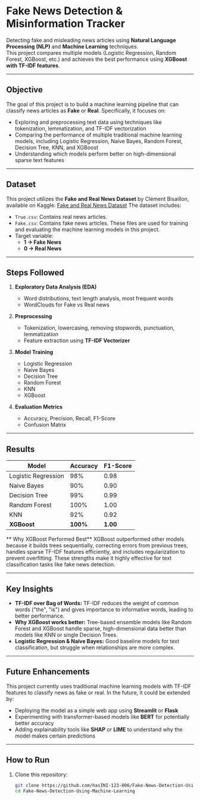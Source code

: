 
# Fake News Detection & Misinformation Tracker  

Detecting fake and misleading news articles using **Natural Language Processing (NLP)** and **Machine Learning** techniques.  
This project compares multiple models (Logistic Regression, Random Forest, XGBoost, etc.) and achieves the best performance using **XGBoost with TF-IDF features**.  

---

##  Objective  
The goal of this project is to build a machine learning pipeline that can classify news articles as **Fake** or **Real**. Specifically, it focuses on:
- Exploring and preprocessing text data using techniques like tokenization, lemmatization, and TF-IDF vectorization  
- Comparing the performance of multiple traditional machine learning models, including Logistic Regression, Naive Bayes, Random Forest, Decision Tree, KNN, and
  XGBoost  
- Understanding which models perform better on high-dimensional sparse text features
 
---

##  Dataset  
This project utilizes the **Fake and Real News Dataset** by Clément Bisaillon, available on Kaggle:
[Fake and Real News Dataset](https://www.kaggle.com/datasets/clmentbisaillon/fake-and-real-news-dataset)
The dataset includes:
- `True.csv`: Contains real news articles.
- `Fake.csv`: Contains fake news articles.
These files are used for training and evaluating the machine learning models in this project.
- Target variable:  
  - **1 → Fake News**  
  - **0 → Real News**  

---

##  Steps Followed  

1. **Exploratory Data Analysis (EDA)**  
   - Word distributions, text length analysis, most frequent words  
   - WordClouds for Fake vs Real news  

2. **Preprocessing**  
   - Tokenization, lowercasing, removing stopwords, punctuation, lemmatization  
   - Feature extraction using **TF-IDF Vectorizer**  

3. **Model Training**  
   - Logistic Regression  
   - Naive Bayes  
   - Decision Tree  
   - Random Forest  
   - KNN  
   - XGBoost  

4. **Evaluation Metrics**  
   - Accuracy, Precision, Recall, F1-Score  
   - Confusion Matrix  

---

##  Results  

| Model              | Accuracy | F1-Score |
|--------------------|----------|----------|
| Logistic Regression | 98%     | 0.98     |
| Naive Bayes        | 90%     | 0.90     |
| Decision Tree      | 99%     | 0.99     |
| Random Forest      | 100%     | 1.00     |
| KNN                | 92%     | 0.92     |
| **XGBoost**        | **100%** | **1.00** |

** Why XGBoost Performed Best**
XGBoost outperformed other models because it builds trees sequentially, correcting errors from previous trees, handles sparse TF-IDF features efficiently, and includes regularization to prevent overfitting. These strengths make it highly effective for text classification tasks like fake news detection.

---

##  Key Insights  

- **TF-IDF over Bag of Words:** TF-IDF reduces the weight of common words ("the", "is") and gives importance to informative words, leading to better performance.  
- **Why XGBoost works better:** Tree-based ensemble models like Random Forest and XGBoost handle sparse, high-dimensional data better than models like KNN or single Decision Trees.  
- **Logistic Regression & Naive Bayes:** Good baseline models for text classification, but struggle when relationships are more complex.  

---

##  Future Enhancements  

This project currently uses traditional machine learning models with TF-IDF features to classify news as fake or real. In the future, it could be extended by:

- Deploying the model as a simple web app using **Streamlit** or **Flask**  
- Experimenting with transformer-based models like **BERT** for potentially better accuracy  
- Adding explainability tools like **SHAP** or **LIME** to understand why the model makes certain predictions

---

##  How to Run  

1. Clone this repository:  
   ```bash
   git clone https://github.com/hasINI-123-006/Fake-News-Detection-Using-Machine-Learning.git
   cd Fake-News-Detection-Using-Machine-Learning

